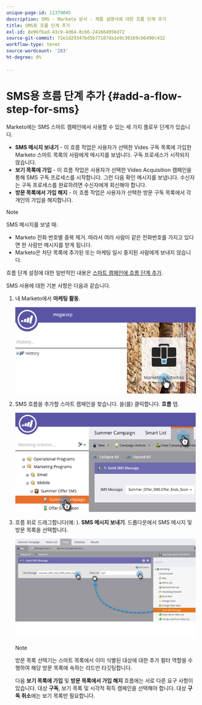 ```yaml
---
unique-page-id: 11379045
description: SMS - Marketo 문서 - 제품 설명서에 대한 흐름 단계 추가
title: SMS용 흐름 단계 추가
exl-id: 8e96f6ad-43c9-4d64-8cb6-241664956d72
source-git-commit: 72e1d29347bd5b77107da1e9c30169cb6490c432
workflow-type: tm+mt
source-wordcount: '283'
ht-degree: 0%

---
```


# SMS용 흐름 단계 추가 {#add-a-flow-step-for-sms}

Marketo에는 SMS 스마트 캠페인에서 사용할 수 있는 세 가지 플로우 단계가 있습니다.

* **SMS 메시지 보내기** - 이 흐름 작업은 사용자가 선택한 Vides 구독 목록에 가입한 Marketo 스마트 목록의 사람에게 메시지를 보냅니다. 구독 프로세스가 시작되지 않습니다.
* **보기 목록에 가입** - 이 흐름 작업은 사용자가 선택한 Video Acquisition 캠페인을 통해 SMS 구독 프로세스를 시작합니다. 그런 다음 확인 메시지를 보냅니다. 수신자는 구독 프로세스를 완료하려면 수신자에게 회신해야 합니다.
* **방문 목록에서 가입 해지** - 이 흐름 작업은 사용자가 선택한 방문 구독 목록에서 각 개인의 가입을 해지합니다.

>[!NOTE]
>
>SMS 메시지를 보낼 때:
>
>* Marketo 전화 번호별 중복 제거. 따라서 여러 사람이 같은 전화번호를 가지고 있다면 한 사람만 메시지를 받게 됩니다.
>* Marketo은 차단 목록에 추가된 또는 마케팅 일시 중지된 사람에게 보내지 않습니다.


흐름 단계 설정에 대한 일반적인 내용은 [스마트 캠페인에 흐름 단계 추가](/help/marketo/product-docs/core-marketo-concepts/smart-campaigns/flow-actions/add-a-flow-step-to-a-smart-campaign.md).

SMS 사용에 대한 기본 사항은 다음과 같습니다.

1. 내 Marketo에서 **마케팅 활동**.

   ![](assets/image2016-7-28-11-3a41-3a17.png)

1. SMS 흐름을 추가할 스마트 캠페인을 찾습니다. 을(를) 클릭합니다. **흐름** 탭.

   ![](assets/image2016-7-28-11-3a43-3a41.png)

1. 흐름 위로 드래그합니다(예: ). **SMS 메시지 보내기**. 드롭다운에서 SMS 메시지 및 방문 목록을 선택합니다.

   ![](assets/send-sms-message-hands.jpg)

   >[!NOTE]
   >
   >방문 목록 선택기는 스마트 목록에서 이미 식별된 대상에 대한 추가 필터 역할을 수행하여 해당 방문 목록에 속하는 리드만 타깃팅합니다.
   >
   >다음 **보기 목록에 가입** 및 **방문 목록에서 가입 해지** 흐름에는 서로 다른 요구 사항이 있습니다. 대상 **구독**, 보기 목록 및 시각적 획득 캠페인을 선택해야 합니다. 대상 **구독 취소**&#x200B;에는 보기 목록만 필요합니다.
